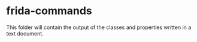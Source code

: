 # frida-commands

This folder will contain the output of the classes and properties written in a text document. 
